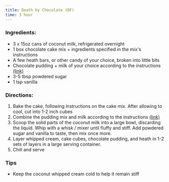 ```yaml
---
title: Death by Chocolate (DF)
time: 3 hour
---
```


### Ingredients:

- 3 x 15oz cans of coconut milk, refrigerated overnight
- 1 box chocolate cake mix + ingredients specified in the mix's instructions
- A few heath bars, or other candy of your choice, broken into little bits
- Chocolate pudding + milk of your choice according to the instructions [(link)](https://www.kraftheinz.com/jello/recipes/584783-jell-o-pudding-with-non-dairy-milk)
- 3-5 tbsp powdered sugar
- 1 tsp vanilla

### Directions:

1. Bake the cake, following instructions on the cake mix. After allowing to cool, cut into 1-2 inch cubes
2. Combine the pudding mix and milk according to the instructions [(link)](https://www.kraftheinz.com/jello/recipes/584783-jell-o-pudding-with-non-dairy-milk)
3. Scoop the solid parts of the coconut milk into a large bowl, discarding the liquid. Whip with a whisk / mixer until fluffy and stiff. Add powdered sugar and vanilla to taste, then mix once more.
4. Layer whipped cream, cake cubes, chocolate pudding, and heath in 1-2 sets of layers in a large serving container.
5. Chill and serve

### Tips

- Keep the coconut whipped cream cold to help it remain stiff